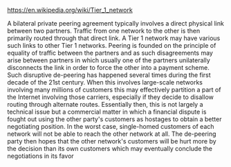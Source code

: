 https://en.wikipedia.org/wiki/Tier_1_network

A bilateral private peering agreement typically involves a direct physical link 
between two partners. Traffic from one network to the other is then primarily routed through that direct link. A Tier 1 network may have various such links to other Tier 
1 networks. Peering is founded on the principle of equality of traffic between 
the partners and as such disagreements may arise between partners in which 
usually one of the partners unilaterally disconnects the link in order to 
force the other into a payment scheme. Such disruptive de-peering has happened 
several times during the first decade of the 21st century. When this involves 
large-scale networks involving many millions of customers this may effectively 
partition a part of the Internet involving those carriers, especially if they 
decide to disallow routing through alternate routes. Essentially then, this is 
not largely a technical issue but a commercial matter in which a financial 
dispute is fought out using the other party's customers as hostages to obtain 
a better negotiating position. In the worst case, single-homed customers of 
each network will not be able to reach the other network at all. The 
de-peering party then hopes that the other network's customers will be 
hurt more by the decision than its own customers which may eventually 
conclude the negotiations in its favor